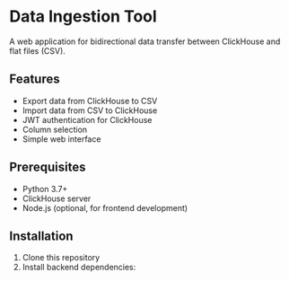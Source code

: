 # Data Ingestion Tool

A web application for bidirectional data transfer between ClickHouse and flat files (CSV).

## Features

- Export data from ClickHouse to CSV
- Import data from CSV to ClickHouse
- JWT authentication for ClickHouse
- Column selection
- Simple web interface

## Prerequisites

- Python 3.7+
- ClickHouse server
- Node.js (optional, for frontend development)

## Installation

1. Clone this repository
2. Install backend dependencies: